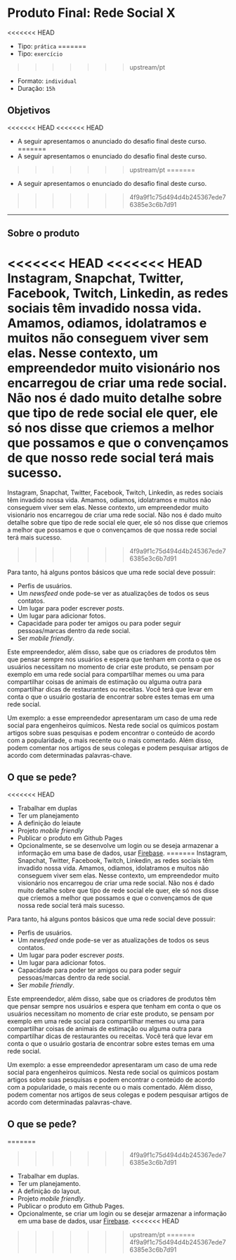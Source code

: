 # Produto Final: Rede Social X

<<<<<<< HEAD
- Tipo: `prática`
=======
- Tipo: `exercício`
>>>>>>> upstream/pt
- Formato: `individual`
- Duração: `15h`

## Objetivos

<<<<<<< HEAD
<<<<<<< HEAD
- A seguir apresentamos o anunciado do desafio final deste curso.
=======
- A seguir apresentamos o enunciado do desafio final deste curso.
>>>>>>> upstream/pt
=======
- A seguir apresentamos o enunciado do desafio final deste curso.
>>>>>>> 4f9a9f1c75d494d4b245367ede76385e3c6b7d91

***

## Sobre o produto

<<<<<<< HEAD
<<<<<<< HEAD
Instagram, Snapchat, Twitter, Facebook, Twitch, Linkedin, as redes sociais têm invadido nossa vida. Amamos, odiamos, idolatramos e muitos não conseguem viver sem elas. Nesse contexto, um empreendedor muito visionário nos encarregou de criar uma rede social. Não nos é dado muito detalhe sobre que tipo de rede social ele quer, ele só nos disse que criemos a melhor que possamos e que o convençamos de que nosso rede social terá mais sucesso.
=======
Instagram, Snapchat, Twitter, Facebook, Twitch, Linkedin, as redes sociais têm invadido nossa vida. Amamos, odiamos, idolatramos e muitos não conseguem viver sem elas. Nesse contexto, um empreendedor muito visionário nos encarregou de criar uma rede social. Não nos é dado muito detalhe sobre que tipo de rede social ele quer, ele só nos disse que criemos a melhor que possamos e que o convençamos de que nossa rede social terá mais sucesso.
>>>>>>> 4f9a9f1c75d494d4b245367ede76385e3c6b7d91

Para tanto, há alguns pontos básicos que uma rede social deve possuir:

- Perfis de usuários.
- Um *newsfeed* onde pode-se ver as atualizações de todos os seus contatos.
- Um lugar para poder escrever *posts*.
- Um lugar para adicionar fotos.
- Capacidade para poder ter amigos ou para poder seguir pessoas/marcas dentro da rede social.
- Ser *mobile friendly*.

Este empreendedor, além disso, sabe que os criadores de produtos têm que pensar sempre nos usuários e espera que tenham em conta o que os usuários necessitam no momento de criar este produto, se pensam por exemplo em uma rede social para compartilhar memes ou uma para compartilhar coisas de animais de estimação ou alguma outra para compartilhar dicas de restaurantes ou receitas. Você terá que levar em conta o que o usuário gostaria de encontrar sobre estes temas em uma rede social.

Um exemplo: a esse empreendedor apresentaram um caso de uma rede social para engenheiros químicos. Nesta rede social os químicos postam artigos sobre suas pesquisas e podem encontrar o conteúdo de acordo com a popularidade, o mais recente ou o mais comentado. Além disso, podem comentar nos artigos de seus colegas e podem pesquisar artigos de acordo com determinadas palavras-chave.

## O que se pede?

<<<<<<< HEAD
- Trabalhar em duplas
- Ter um planejamento
- A definição do leiaute
- Projeto *mobile friendly*
- Publicar o produto em Github Pages
- Opcionalmente, se se desenvolve um login ou se deseja armazenar a informação em uma base de dados, usar [Firebase](https://firebase.google.com/).
=======
Instagram, Snapchat, Twitter, Facebook, Twitch, Linkedin, as redes sociais têm invadido nossa vida. Amamos, odiamos, idolatramos e muitos não conseguem viver sem elas. Nesse contexto, um empreendedor muito visionário nos encarregou de criar uma rede social. Não nos é dado muito detalhe sobre que tipo de rede social ele quer, ele só nos disse que criemos a melhor que possamos e que o convençamos de que nossa rede social terá mais sucesso.

Para tanto, há alguns pontos básicos que uma rede social deve possuir:

- Perfis de usuários.
- Um *newsfeed* onde pode-se ver as atualizações de todos os seus contatos.
- Um lugar para poder escrever *posts*.
- Um lugar para adicionar fotos.
- Capacidade para poder ter amigos ou para poder seguir pessoas/marcas dentro da rede social.
- Ser *mobile friendly*.

Este empreendedor, além disso, sabe que os criadores de produtos têm que pensar sempre nos usuários e espera que tenham em conta o que os usuários necessitam no momento de criar este produto, se pensam por exemplo em uma rede social para compartilhar memes ou uma para compartilhar coisas de animais de estimação ou alguma outra para compartilhar dicas de restaurantes ou receitas. Você terá que levar em conta o que o usuário gostaria de encontrar sobre estes temas em uma rede social.

Um exemplo: a esse empreendedor apresentaram um caso de uma rede social para engenheiros químicos. Nesta rede social os químicos postam artigos sobre suas pesquisas e podem encontrar o conteúdo de acordo com a popularidade, o mais recente ou o mais comentado. Além disso, podem comentar nos artigos de seus colegas e podem pesquisar artigos de acordo com determinadas palavras-chave.

## O que se pede?

=======
>>>>>>> 4f9a9f1c75d494d4b245367ede76385e3c6b7d91
- Trabalhar em duplas.
- Ter um planejamento.
- A definição do layout.
- Projeto *mobile friendly*.
- Publicar o produto em Github Pages.
- Opcionalmente, se criar um login ou se desejar armazenar a informação em uma base de dados, usar [Firebase](https://firebase.google.com/).
<<<<<<< HEAD
>>>>>>> upstream/pt
=======
>>>>>>> 4f9a9f1c75d494d4b245367ede76385e3c6b7d91
